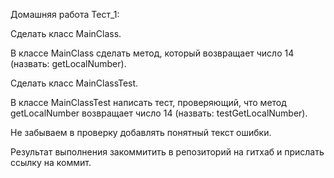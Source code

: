 Домашняя работа Тест_1:

Сделать класс MainClass.

В классе MainClass сделать метод, который возвращает число 14 (назвать: getLocalNumber).

Сделать класс MainClassTest.

В классе MainClassTest написать тест, проверяющий, что метод getLocalNumber возвращает число 14 (назвать: testGetLocalNumber).

Не забываем в проверку добавлять понятный текст ошибки.

Результат выполнения закоммитить в репозиторий на гитхаб и прислать ссылку на коммит.